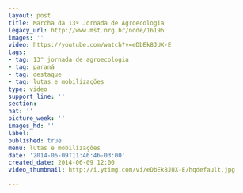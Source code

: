 ```yaml
---
layout: post
title: Marcha da 13ª Jornada de Agroecologia
legacy_url: http://www.mst.org.br/node/16196
images: ''
video: https://youtube.com/watch?v=eDbEk8JUX-E
tags:
- tag: 13° jornada de agroecologia
- tag: paraná
- tag: destaque
- tag: lutas e mobilizações
type: video
support_line: ''
section: 
hat: ''
picture_week: ''
images_hd: ''
label: 
published: true
menu: lutas e mobilizações
date: '2014-06-09T11:46:46-03:00'
created_date: 2014-06-09 12:00
video_thumbnail: http://i.ytimg.com/vi/eDbEk8JUX-E/hqdefault.jpg

---
```

<p><object width="600" height="500" data="http://www.youtube.com/v/eDbEk8JUX-E" type="application/x-shockwave-flash"><param name="src" value="http://www.youtube.com/v/eDbEk8JUX-E"></object></p>
